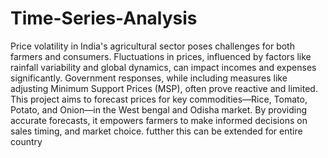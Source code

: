 # Time-Series-Analysis
Price volatility in India's agricultural sector poses challenges for both farmers and consumers. Fluctuations in prices, influenced by factors like rainfall variability and global dynamics, can impact incomes and expenses significantly. Government responses, while including measures like adjusting Minimum Support Prices (MSP), often prove reactive and limited. 
This project aims to forecast prices for key commodities—Rice, Tomato, Potato, and Onion—in the West bengal and Odisha market. By providing accurate forecasts, it empowers farmers to make informed decisions on sales timing, and market choice. futther this can be extended for entire country 
